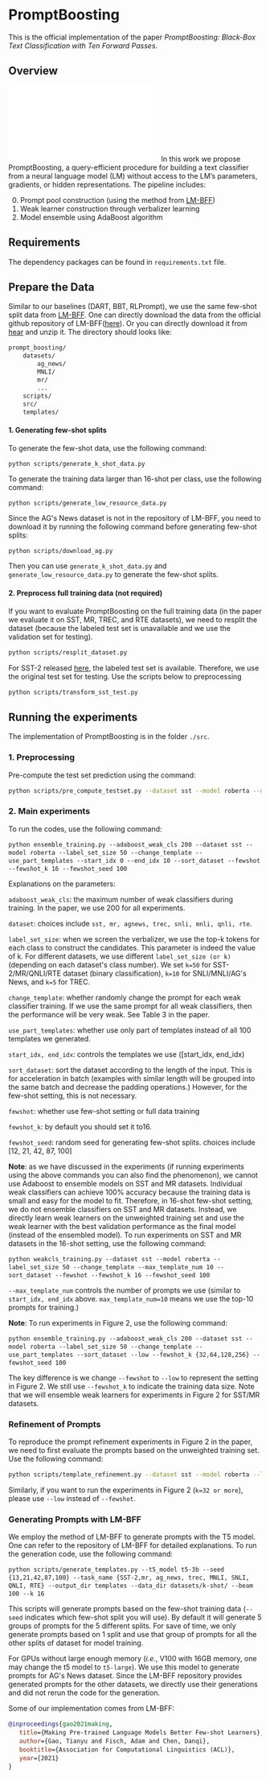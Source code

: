 # PromptBoosting
This is the official implementation of the paper *PromptBoosting: Black-Box Text Classification with Ten Forward Passes*.

## Overview
![](./overview.pdf)
In this work we propose PromptBoosting, a query-efficient procedure for building a text classifier from a neural language model (LM) without access to the LM’s parameters, gradients, or hidden representations. The pipeline includes:

0. Prompt pool construction (using the method from [LM-BFF](https://arxiv.org/pdf/2012.15723.pdf))
1. Weak learner construction through verbalizer learning
2. Model ensemble using AdaBoost algorithm



## Requirements
The dependency packages can be found in `requirements.txt` file.

## Prepare the Data
Similar to our baselines (DART, BBT, RLPrompt), we use the same few-shot split data from [LM-BFF](https://arxiv.org/pdf/2012.15723.pdf). One can directly download the data from the official github repository of LM-BFF([here](https://github.com/princeton-nlp/LM-BFF)).
Or you can directly download it from [hear](https://drive.google.com/file/d/1GKzx-NqWovGB8V2KO3Qmw0yufqTgf0X1/view?usp=sharing) and unzip it. The directory should looks like:
```
prompt_boosting/
    datasets/
        ag_news/
        MNLI/
        mr/
        ...
    scripts/
    src/
    templates/
```

#### 1. Generating few-shot splits
To generate the few-shot data, use the following command:
```{sh}
python scripts/generate_k_shot_data.py
```
To generate the training data larger than 16-shot per class, use the following command:
```{sh}
python scripts/generate_low_resource_data.py
```

Since the AG's News dataset is not in the repository of LM-BFF, you need to download it by running the following command before generating few-shot splits:
```sh
python scripts/download_ag.py
```
Then you can use `generate_k_shot_data.py` and  `generate_low_resource_data.py` to generate the few-shot splits.

#### 2. Preprocess full training data (not required)
If you want to evaluate PromptBoosting on the full training data (in the paper we evaluate it on SST, MR, TREC, and RTE datasets), we need to resplit the dataset (because the labeled test set is unavailable and we use the validation set for testing). 
```sh
python scripts/resplit_dataset.py
```
For SST-2 released [here](https://nlp.stanford.edu/sentiment/), the labeled test set is available. Therefore, we use the original test set for testing. Use the scripts below to preprocessing
```sh
python scripts/transform_sst_test.py
```



## Running the experiments
The implementation of PromptBoosting is in the folder `./src`. 

### 1. Preprocessing
Pre-compute the test set prediction using the command:
```sh
python scripts/pre_compute_testset.py --dataset sst --model roberta --use_part_template --start_idx 0 --end_idx 10 --sort_dataset --fewshot --fewshot_k 16 --fewshot_seed 13 
```
### 2. Main experiments
To run the codes, use the following command:
```{sh}
python ensemble_training.py --adaboost_weak_cls 200 --dataset sst --model roberta --label_set_size 50 --change_template --use_part_templates --start_idx 0 --end_idx 10 --sort_dataset --fewshot --fewshot_k 16 --fewshot_seed 100
```
Explanations on the parameters:

`adaboost_weak_cls`: the maximum number of weak classifiers during training. In the paper, we use 200 for all experiments.

`dataset`: choices include `sst, mr, agnews, trec, snli, mnli, qnli, rte`.

`label_set_size`: when we screen the verbalizer, we use the top-k tokens for each class to construct the candidates. This parameter is indeed the value of k. For different datasets, we use different `label_set_size (or k)` (depending on each dataset's class number). We set `k=50` for SST-2/MR/QNLI/RTE dataset (binary classification), `k=10` for SNLI/MNLI/AG's News, and `k=5` for TREC.

`change_template`: whether randomly change the prompt for each weak classifier training. If we use the same prompt for all weak classifiers, then the performance will be very weak. See Table 3 in the paper.

`use_part_templates`: whether use only part of templates instead of all 100 templates we generated.

`start_idx, end_idx`: controls the templates we use ([start_idx, end_idx)

`sort_dataset`: sort the dataset according to the length of the input. This is for acceleration in batch (examples with similar length will be grouped into the same batch and decrease the padding operations.) However, for the few-shot setting, this is not necessary.

`fewshot`: whether use few-shot setting or full data training

`fewshot_k`: by default you should set it to16.

`fewshot_seed`: random seed for generating few-shot splits. choices include [12, 21, 42, 87, 100]

**Note**: as we have discussed in the experiments (if running experiments using the above commands you can also find the phenomenon), we cannot use Adaboost to ensemble models on SST and MR datasets. Individual weak classifiers can achieve 100% accuracy because the training data is small and easy for the model to fit. Therefore, in 16-shot few-shot setting, we do not ensemble classifiers on SST and MR datasets. Instead, we directly learn weak learners on the unweighted training set and use the weak learner with the best validation performance as the final model (instead of the ensembled model). To run experiments on SST and MR datasets in the 16-shot setting, use the following command:

```{sh}
python weakcls_training.py --dataset sst --model roberta --label_set_size 50 --change_template --max_template_num 10 --sort_dataset --fewshot --fewshot_k 16 --fewshot_seed 100
```
`--max_template_num` controls the number of prompts we use (similar to `start_idx, end_idx` above. `max_template_num=10` means we use the top-10 prompts for training.)

**Note**: To run experiments in Figure 2, use the following command:

```
python ensemble_training.py --adaboost_weak_cls 200 --dataset sst --model roberta --label_set_size 50 --change_template --use_part_templates --sort_dataset --low --fewshot_k {32,64,128,256} --fewshot_seed 100
```
The key difference is we change `--fewshot` to `--low` to represent the setting in Figure 2. We still use `--fewshot_k` to indicate the training data size. Note that we will ensemble weak learners for experiments in Figure 2 for SST/MR datasets. 


### Refinement of Prompts
To reproduce the prompt refinement experiments in Figure 2 in the paper, we need to first evaluate the prompts based on the unweighted training set. Use the following command:
```sh
python scripts/template_refinement.py --dataset sst --model roberta --label_set_size 50 --{fewshot/low} --fewshot_k {16,32,64,128,256} --fewshot_seed {13,21,42,87,100}
```
Similarly, if you want to run the experiments in Figure 2 (`k=32 or more`), please use `--low` instead of  `--fewshot`.

### Generating Prompts with LM-BFF
We employ the method of LM-BFF to generate prompts with the T5 model. One can refer to the repository of LM-BFF for detailed explanations. To run the generation code, use the following command:
```{sh}
python scripts/generate_templates.py --t5_model t5-3b --seed {13,21,42,87,100} --task_name {SST-2,mr, ag_news, trec, MNLI, SNLI, QNLI, RTE} --output_dir templates --data_dir datasets/k-shot/ --beam 100 --k 16
```
This scripts will generate prompts based on the few-shot training data (`--seed` indicates which few-shot split you will use). By default it will generate 5 groups of prompts for the 5 different splits. For save of time, we only generate prompts based on 1 split and use that group of prompts for all the other splits of dataset for model training.

For GPUs without large enough memory (*i.e.*, V100 with 16GB memory, one may change the t5 model to `t5-large`). We use this model to generate prompts for AG's News dataset. Since the LM-BFF repository provides generated prompts for the other datasets, we directly use their generations and did not rerun the code for the generation.



Some of our implementation comes from LM-BFF:
```bibtex
@inproceedings{gao2021making,
   title={Making Pre-trained Language Models Better Few-shot Learners},
   author={Gao, Tianyu and Fisch, Adam and Chen, Danqi},
   booktitle={Association for Computational Linguistics (ACL)},
   year={2021}
}
```

